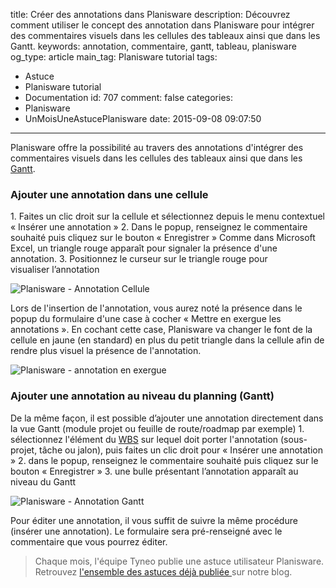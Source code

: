 title: Créer des annotations dans Planisware
description: Découvrez comment utiliser le concept des annotation dans Planisware pour intégrer des commentaires visuels dans les cellules des tableaux ainsi que dans les Gantt.
keywords: annotation, commentaire, gantt, tableau, planisware
og_type: article
main_tag: Planisware tutorial
tags:
  - Astuce
  - Planisware tutorial
  - Documentation
id: 707
comment: false
categories:
  - Planisware
  - UnMoisUneAstucePlanisware
date: 2015-09-08 09:07:50
---

Planisware offre la possibilité au travers des annotations d'intégrer des commentaires visuels dans les cellules des tableaux ainsi que dans les [Gantt](https://fr.wikipedia.org/wiki/Diagramme_de_Gantt).
<!-- more -->
### Ajouter une annotation dans une cellule

1\. Faites un clic droit sur la cellule et sélectionnez depuis le menu contextuel « Insérer une annotation »
2\. Dans le popup, renseignez le commentaire souhaité puis cliquez sur le bouton « Enregistrer »
Comme dans Microsoft Excel, un triangle rouge apparaît pour signaler la présence d'une annotation.
3. Positionnez le curseur sur le triangle rouge pour visualiser l’annotation

![Planisware - Annotation Cellule](/blog/wp-content/uploads/2015/09/Annotation-Cellule.gif)

Lors de l'insertion de l'annotation, vous aurez noté la présence dans le popup du formulaire d'une case à cocher « Mettre en exergue les annotations ». En cochant cette case, Planisware va changer le font de la cellule en jaune (en standard) en plus du petit triangle dans la cellule afin de rendre plus visuel la présence de l'annotation.

![Planisware - annotation en exergue](/blog/wp-content/uploads/2015/09/Planisware-annotation-en-exergue.png)

### Ajouter une annotation au niveau du planning (Gantt)

De la même façon, il est possible d’ajouter une annotation directement dans la vue Gantt (module projet ou feuille de route/roadmap par exemple)
1\. sélectionnez l'élément du [WBS](https://fr.wikipedia.org/wiki/Work_Breakdown_Structure) sur lequel doit porter l'annotation (sous-projet, tâche ou jalon), puis faites un clic droit pour « Insérer une annotation »
2\. dans le popup, renseignez le commentaire souhaité puis cliquez sur le bouton « Enregistrer »
3\. une bulle présentant l’annotation apparaît au niveau du Gantt

![Planisware - Annotation Gantt](/blog/wp-content/uploads/2015/09/Annotation-Gantt.gif)

Pour éditer une annotation, il vous suffit de suivre la même procédure (insérer une annotation). Le formulaire sera pré-renseigné avec le commentaire que vous pourrez éditer.

> Chaque mois, l'équipe Tyneo publie une astuce utilisateur Planisware. Retrouvez [l'ensemble des astuces déjà publiée ](/blog/categories/Astuce/)sur notre blog.
